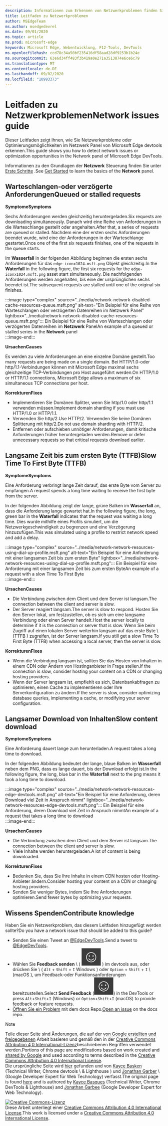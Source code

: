 ```yaml
---
description: Informationen zum Erkennen von Netzwerkproblemen finden Sie im Netzwerk Panel von Microsoft Edge devtools.
title: Leitfaden zu Netzwerkproblemen
author: MSEdgeTeam
ms.author: msedgedevrel
ms.date: 09/01/2020
ms.topic: article
ms.prod: microsoft-edge
keywords: Microsoft Edge, Webentwicklung, F12-Tools, DevTools
ms.openlocfilehash: ccd78c34a50bf235416df58aad28df9253b1b24e
ms.sourcegitcommit: 63e6d34ff483f3b419a0e271a3513874e6ce6c79
ms.translationtype: MT
ms.contentlocale: de-DE
ms.lasthandoff: 09/02/2020
ms.locfileid: "10993373"
---
```

<!-- Copyright Kayce Basques and Jonathan Garbee

   Licensed under the Apache License, Version 2.0 (the "License");
   you may not use this file except in compliance with the License.
   You may obtain a copy of the License at

       https://www.apache.org/licenses/LICENSE-2.0

   Unless required by applicable law or agreed to in writing, software
   distributed under the License is distributed on an "AS IS" BASIS,
   WITHOUT WARRANTIES OR CONDITIONS OF ANY KIND, either express or implied.
   See the License for the specific language governing permissions and
   limitations under the License.  -->





# <span data-ttu-id="b72de-104">Leitfaden zu Netzwerkproblemen</span><span class="sxs-lookup"><span data-stu-id="b72de-104">Network issues guide</span></span>   




<span data-ttu-id="b72de-105">Dieser Leitfaden zeigt Ihnen, wie Sie Netzwerkprobleme oder Optimierungsmöglichkeiten im Netzwerk Panel von Microsoft Edge devtools erkennen.</span><span class="sxs-lookup"><span data-stu-id="b72de-105">This guide shows you how to detect network issues or optimization opportunities in the Network panel of Microsoft Edge DevTools.</span></span>  

<span data-ttu-id="b72de-106">Informationen zu den Grundlagen der **Netzwerk** Steuerung finden Sie unter [Erste Schritte][NetworkPerformance] .</span><span class="sxs-lookup"><span data-stu-id="b72de-106">See [Get Started][NetworkPerformance] to learn the basics of the **Network** panel.</span></span>  

## <span data-ttu-id="b72de-107">Warteschlangen-oder verzögerte Anforderungen</span><span class="sxs-lookup"><span data-stu-id="b72de-107">Queued or stalled requests</span></span>   

**<span data-ttu-id="b72de-108">Symptome</span><span class="sxs-lookup"><span data-stu-id="b72de-108">Symptoms</span></span>**  

<span data-ttu-id="b72de-109">Sechs Anforderungen werden gleichzeitig heruntergeladen.</span><span class="sxs-lookup"><span data-stu-id="b72de-109">Six requests are downloading simultaneously.</span></span>  <span data-ttu-id="b72de-110">Danach wird eine Reihe von Anforderungen in die Warteschlange gestellt oder angehalten.</span><span class="sxs-lookup"><span data-stu-id="b72de-110">After that, a series of requests are queued or stalled.</span></span>  <span data-ttu-id="b72de-111">Nachdem eine der ersten sechs Anforderungen beendet wurde, wird eine der Anforderungen in der Warteschlange gestartet.</span><span class="sxs-lookup"><span data-stu-id="b72de-111">Once one of the first six requests finishes, one of the requests in the queue starts.</span></span>  

<span data-ttu-id="b72de-112">Im **Wasserfall** in der folgenden Abbildung beginnen die ersten sechs Anforderungen für das `edge-iconx1024.msft.png` Objekt gleichzeitig.</span><span class="sxs-lookup"><span data-stu-id="b72de-112">In the **Waterfall** in the following figure, the first six requests for the `edge-iconx1024.msft.png` asset start simultaneously.</span></span>  <span data-ttu-id="b72de-113">Die nachfolgenden Anforderungen werden angehalten, bis eine der ursprünglichen sechs beendet ist.</span><span class="sxs-lookup"><span data-stu-id="b72de-113">The subsequent requests are stalled until one of the original six finishes.</span></span>  

:::image type="complex" source="../media/network-network-disabled-cache-resources-queue.msft.png" alt-text="Ein Beispiel für eine Reihe von Warteschlangen oder verzögerten Datenreihen im Netzwerk Panel" lightbox="../media/network-network-disabled-cache-resources-queue.msft.png":::
   <span data-ttu-id="b72de-115">Ein Beispiel für eine Reihe von Warteschlangen oder verzögerten Datenreihen im **Netzwerk** Panel</span><span class="sxs-lookup"><span data-stu-id="b72de-115">An example of a queued or stalled series in the **Network** panel</span></span>  
:::image-end:::  

**<span data-ttu-id="b72de-116">Ursachen</span><span class="sxs-lookup"><span data-stu-id="b72de-116">Causes</span></span>**  

<span data-ttu-id="b72de-117">Es werden zu viele Anforderungen an eine einzelne Domäne gestellt.</span><span class="sxs-lookup"><span data-stu-id="b72de-117">Too many requests are being made on a single domain.</span></span>  <span data-ttu-id="b72de-118">Bei HTTP/1.0-oder http/1.1-Verbindungen können mit Microsoft Edge maximal sechs gleichzeitige TCP-Verbindungen pro Host ausgeführt werden.</span><span class="sxs-lookup"><span data-stu-id="b72de-118">On HTTP/1.0 or HTTP/1.1 connections, Microsoft Edge allows a maximum of six simultaneous TCP connections per host.</span></span>  

**<span data-ttu-id="b72de-119">Korrekturen</span><span class="sxs-lookup"><span data-stu-id="b72de-119">Fixes</span></span>**  

*   <span data-ttu-id="b72de-120">Implementieren Sie Domänen Splitter, wenn Sie http/1.0 oder http/1.1 verwenden müssen.</span><span class="sxs-lookup"><span data-stu-id="b72de-120">Implement domain sharding if you must use HTTP/1.0 or HTTP/1.1.</span></span>  
*   <span data-ttu-id="b72de-121">Verwenden Sie http/2.</span><span class="sxs-lookup"><span data-stu-id="b72de-121">Use HTTP/2.</span></span>  <span data-ttu-id="b72de-122">Verwenden Sie keine Domänen Splitterung mit http/2.</span><span class="sxs-lookup"><span data-stu-id="b72de-122">Do not use domain sharding with HTTP/2.</span></span>  
*   <span data-ttu-id="b72de-123">Entfernen oder aufschieben unnötiger Anforderungen, damit kritische Anforderungen früher heruntergeladen werden.</span><span class="sxs-lookup"><span data-stu-id="b72de-123">Remove or defer unnecessary requests so that critical requests download earlier.</span></span>  
    
## <span data-ttu-id="b72de-124">Langsame Zeit bis zum ersten Byte (TTFB)</span><span class="sxs-lookup"><span data-stu-id="b72de-124">Slow Time To First Byte (TTFB)</span></span>   

**<span data-ttu-id="b72de-125">Symptome</span><span class="sxs-lookup"><span data-stu-id="b72de-125">Symptoms</span></span>**  

<span data-ttu-id="b72de-126">Eine Anforderung verbringt lange Zeit darauf, das erste Byte vom Server zu empfangen.</span><span class="sxs-lookup"><span data-stu-id="b72de-126">A request spends a long time waiting to receive the first byte from the server.</span></span>  

<span data-ttu-id="b72de-127">In der folgenden Abbildung zeigt der lange, grüne Balken im **Wasserfall** an, dass die Anforderung lange gewartet hat.</span><span class="sxs-lookup"><span data-stu-id="b72de-127">In the following figure, the long, green bar in the **Waterfall** indicates that the request was waiting a long time.</span></span>  <span data-ttu-id="b72de-128">Dies wurde mithilfe eines Profils simuliert, um die Netzwerkgeschwindigkeit zu begrenzen und eine Verzögerung hinzuzufügen.</span><span class="sxs-lookup"><span data-stu-id="b72de-128">This was simulated using a profile to restrict network speed and add a delay.</span></span>  

:::image type="complex" source="../media/network-network-resources-using-dial-up-profile.msft.png" alt-text="Ein Beispiel für eine Anforderung mit einer langsamen Zeit bis zum ersten Byte" lightbox="../media/network-network-resources-using-dial-up-profile.msft.png":::
   <span data-ttu-id="b72de-130">Ein Beispiel für eine Anforderung mit einer langsamen Zeit bis zum ersten Byte</span><span class="sxs-lookup"><span data-stu-id="b72de-130">An example of a request with a slow Time To First Byte</span></span>  
:::image-end:::  

**<span data-ttu-id="b72de-131">Ursachen</span><span class="sxs-lookup"><span data-stu-id="b72de-131">Causes</span></span>**  

*   <span data-ttu-id="b72de-132">Die Verbindung zwischen dem Client und dem Server ist langsam.</span><span class="sxs-lookup"><span data-stu-id="b72de-132">The connection between the client and server is slow.</span></span>  
*   <span data-ttu-id="b72de-133">Der Server reagiert langsam.</span><span class="sxs-lookup"><span data-stu-id="b72de-133">The server is slow to respond.</span></span>  <span data-ttu-id="b72de-134">Hosten Sie den Server lokal, um festzustellen, ob es sich um eine langsame Verbindung oder einen Server handelt.</span><span class="sxs-lookup"><span data-stu-id="b72de-134">Host the server locally to determine if it is the connection or server that is slow.</span></span>  <span data-ttu-id="b72de-135">Wenn Sie beim Zugriff auf einen lokalen Server weiterhin langsam auf das erste Byte \ (TTFB \) zugreifen, ist der Server langsam.</span><span class="sxs-lookup"><span data-stu-id="b72de-135">If you still get a slow Time To First Byte \(TTFB\) when accessing a local server, then the server is slow.</span></span>  
    
**<span data-ttu-id="b72de-136">Korrekturen</span><span class="sxs-lookup"><span data-stu-id="b72de-136">Fixes</span></span>**  

*   <span data-ttu-id="b72de-137">Wenn die Verbindung langsam ist, sollten Sie das Hosten von Inhalten in einem CDN oder Ändern von Hostinganbieter in Frage stellen.</span><span class="sxs-lookup"><span data-stu-id="b72de-137">If the connection is slow, consider hosting your content on a CDN or changing hosting providers.</span></span>  
*   <span data-ttu-id="b72de-138">Wenn der Server langsam ist, empfiehlt es sich, Datenbankabfragen zu optimieren, einen Cache zu implementieren oder Ihre Serverkonfiguration zu ändern.</span><span class="sxs-lookup"><span data-stu-id="b72de-138">If the server is slow, consider optimizing database queries, implementing a cache, or modifying your server configuration.</span></span>  
    
## <span data-ttu-id="b72de-139">Langsamer Download von Inhalten</span><span class="sxs-lookup"><span data-stu-id="b72de-139">Slow content download</span></span>   

**<span data-ttu-id="b72de-140">Symptome</span><span class="sxs-lookup"><span data-stu-id="b72de-140">Symptoms</span></span>**  

<span data-ttu-id="b72de-141">Eine Anforderung dauert lange zum herunterladen.</span><span class="sxs-lookup"><span data-stu-id="b72de-141">A request takes a long time to download.</span></span>  

<span data-ttu-id="b72de-142">In der folgenden Abbildung bedeutet der lange, blaue Balken im **Wasserfall** neben dem PNG, dass es lange dauert, bis der Download erfolgt ist.</span><span class="sxs-lookup"><span data-stu-id="b72de-142">In the following figure, the long, blue bar in the **Waterfall** next to the png means it took a long time to download.</span></span>  

:::image type="complex" source="../media/network-network-resources-edge-devtools.msft.png" alt-text="Ein Beispiel für eine Anforderung, deren Download viel Zeit in Anspruch nimmt" lightbox="../media/network-network-resources-edge-devtools.msft.png":::
   <span data-ttu-id="b72de-144">Ein Beispiel für eine Anforderung, deren Download viel Zeit in Anspruch nimmt</span><span class="sxs-lookup"><span data-stu-id="b72de-144">An example of a request that takes a long time to download</span></span>  
:::image-end:::  

**<span data-ttu-id="b72de-145">Ursachen</span><span class="sxs-lookup"><span data-stu-id="b72de-145">Causes</span></span>**  

*   <span data-ttu-id="b72de-146">Die Verbindung zwischen dem Client und dem Server ist langsam.</span><span class="sxs-lookup"><span data-stu-id="b72de-146">The connection between the client and server is slow.</span></span>  
*   <span data-ttu-id="b72de-147">Viele Inhalte werden heruntergeladen.</span><span class="sxs-lookup"><span data-stu-id="b72de-147">A lot of content is being downloaded.</span></span>  
    
**<span data-ttu-id="b72de-148">Korrekturen</span><span class="sxs-lookup"><span data-stu-id="b72de-148">Fixes</span></span>**  

*   <span data-ttu-id="b72de-149">Bedenken Sie, dass Sie Ihre Inhalte in einem CDN hosten oder Hosting-Anbieter ändern.</span><span class="sxs-lookup"><span data-stu-id="b72de-149">Consider hosting your content on a CDN or changing hosting providers.</span></span>  
*   <span data-ttu-id="b72de-150">Senden Sie weniger Bytes, indem Sie Ihre Anforderungen optimieren.</span><span class="sxs-lookup"><span data-stu-id="b72de-150">Send fewer bytes by optimizing your requests.</span></span>  
    
## <span data-ttu-id="b72de-151">Wissens Spenden</span><span class="sxs-lookup"><span data-stu-id="b72de-151">Contribute knowledge</span></span>  

<span data-ttu-id="b72de-152">Haben Sie ein Netzwerkproblem, das diesem Leitfaden hinzugefügt werden sollte?</span><span class="sxs-lookup"><span data-stu-id="b72de-152">Do you have a network issue that should be added to this guide?</span></span>  

*   <span data-ttu-id="b72de-153">Senden Sie einen Tweet an [@EdgeDevTools][MicrosoftEdgeTweet].</span><span class="sxs-lookup"><span data-stu-id="b72de-153">Send a tweet to [@EdgeDevTools][MicrosoftEdgeTweet].</span></span>  
*   <span data-ttu-id="b72de-154">Wählen Sie **Feedback senden** \ ( ![ Feedback senden ][ImageSendFeedbackIcon] \) im devtools aus, oder drücken Sie \ ( `Alt` + `Shift` + `I` Windows \) oder `Option` + `Shift` + `I` \ (macOS \), um Feedback-oder Funktionsanforderungen bereitzustellen.</span><span class="sxs-lookup"><span data-stu-id="b72de-154">Select **Send Feedback** \(![Send Feedback][ImageSendFeedbackIcon]\) in the DevTools or press `Alt`+`Shift`+`I` \(Windows\) or `Option`+`Shift`+`I` \(macOS\) to provide feedback or feature requests.</span></span>  
*   <span data-ttu-id="b72de-155">[Öffnen Sie ein Problem][WebFundamentalsIssue] mit dem docs Repo.</span><span class="sxs-lookup"><span data-stu-id="b72de-155">[Open an issue][WebFundamentalsIssue] on the docs repo.</span></span>  
    
<!--  
  


-->  

<!-- image links -->  

[ImageSendFeedbackIcon]: ../media/smile-icon.msft.png  

<!-- links -->  

[NetworkPerformance]: ./index.md "Überprüfen der Netzwerkaktivität in Microsoft Edge devtools | Microsoft docs"  

[MicrosoftEdgeTweet]: https://twitter.com/intent/tweet?text=@EdgeDevTools%20[Network%20Issues%20Guide%20Suggestion]  

[WebFundamentalsIssue]: https://github.com/MicrosoftDocs/edge-developer/issues/new?title=%5BDevTools%20Network%20Issues%20Guide%20Suggestion%5D "Neues Problem – MicrosoftDocs/Edge – Entwickler"  

> [!NOTE]
> <span data-ttu-id="b72de-158">Teile dieser Seite sind Änderungen, die auf der [von Google erstellten und freigegebenen][GoogleSitePolicies] Arbeit basieren und gemäß den in der [Creative Commons Attribution 4,0 International-Lizenz][CCA4IL]beschriebenen Begriffen verwendet werden.</span><span class="sxs-lookup"><span data-stu-id="b72de-158">Portions of this page are modifications based on work created and [shared by Google][GoogleSitePolicies] and used according to terms described in the [Creative Commons Attribution 4.0 International License][CCA4IL].</span></span>  
> <span data-ttu-id="b72de-159">Die ursprüngliche Seite wird [hier](https://developers.google.com/web/tools/chrome-devtools/network/issues) gefunden und von [Kayce Basken][KayceBasques] (Technical Writer, Chrome devtools \ & Lighthouse \) und [Jonathan Garber][JonathanGarbee] \ (Google Developer Expert für Web Technology) verfasst.</span><span class="sxs-lookup"><span data-stu-id="b72de-159">The original page is found [here](https://developers.google.com/web/tools/chrome-devtools/network/issues) and is authored by [Kayce Basques][KayceBasques] \(Technical Writer, Chrome DevTools \& Lighthouse\) and [Jonathan Garbee][JonathanGarbee] \(Google Developer Expert for Web Technology\).</span></span>  

[![Creative Commons-Lizenz][CCby4Image]][CCA4IL]  
<span data-ttu-id="b72de-161">Diese Arbeit unterliegt einer [Creative Commons Attribution 4.0 International License][CCA4IL].</span><span class="sxs-lookup"><span data-stu-id="b72de-161">This work is licensed under a [Creative Commons Attribution 4.0 International License][CCA4IL].</span></span>  

[CCA4IL]: https://creativecommons.org/licenses/by/4.0  
[CCby4Image]: https://i.creativecommons.org/l/by/4.0/88x31.png  
[GoogleSitePolicies]: https://developers.google.com/terms/site-policies  
[KayceBasques]: https://developers.google.com/web/resources/contributors/kaycebasques  
[JonathanGarbee]: https://developers.google.com/web/resources/contributors/jonathangarbee
